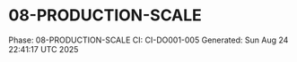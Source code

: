 # 08-PRODUCTION-SCALE
Phase: 08-PRODUCTION-SCALE
CI: CI-DO001-005
Generated: Sun Aug 24 22:41:17 UTC 2025

